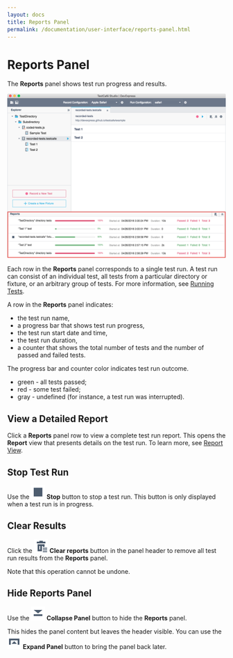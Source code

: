 ```yaml
---
layout: docs
title: Reports Panel
permalink: /documentation/user-interface/reports-panel.html
---
```

# Reports Panel

The **Reports** panel shows test run progress and results.

![Reports Panel](../../images/guides/reports-panel.png)

Each row in the **Reports** panel corresponds to a single test run. A test run can consist of an individual test, all tests from a particular directory or fixture, or an arbitrary group of tests. For more information, see [Running Tests](../working-with-testcafe-studio/running-tests.md).

A row in the **Reports** panel indicates:

* the test run name,
* a progress bar that shows test run progress,
* the test run start date and time,
* the test run duration,
* a counter that shows the total number of tests and the number of passed and failed tests.

The progress bar and counter color indicates test run outcome.

* green - all tests passed;
* red - some test failed;
* gray - undefined (for instance, a test run was interrupted).

## View a Detailed Report

Click a **Reports** panel row to view a complete test run report. This opens the **Report** view that presents details on the test run. To learn more, see [Report View](report-view.md).

## Stop Test Run

Use the ![Stop Test](../../images/user-interface/reports-panel/stop-task-icon.svg) **Stop** button to stop a test run. This button is only displayed when a test run is in progress.

## Clear Results

Click the ![Clear Reports](../../images/user-interface/reports-panel/clear-reports-icon.svg) **Clear reports** button in the panel header to remove all test run results from the **Reports** panel.

Note that this operation cannot be undone.

## Hide Reports Panel

Use the ![Collapse Panel](../../images/user-interface/reports-panel/collapse-panel-down-icon.svg) **Collapse Panel** button to hide the **Reports** panel.

This hides the panel content but leaves the header visible. You can use the ![Expand Panel](../../images/user-interface/reports-panel/expand-panel-up-icon.svg) **Expand Panel** button to bring the panel back later.